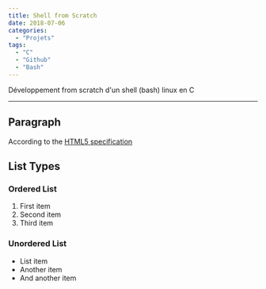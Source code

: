 ```yaml
---
title: Shell from Scratch
date: 2018-07-06
categories:
  - "Projets"
tags:
  - "C"
  - "Github"
  - "Bash"
---
```


Développement from scratch d'un shell (bash) linux en C
<!--more-->
***

## Paragraph

According to the [HTML5 specification](https://www.w3.org/TR/html5/dom.html#elements) 

## List Types

### Ordered List

1. First item
2. Second item
3. Third item

### Unordered List

* List item
* Another item
* And another item
